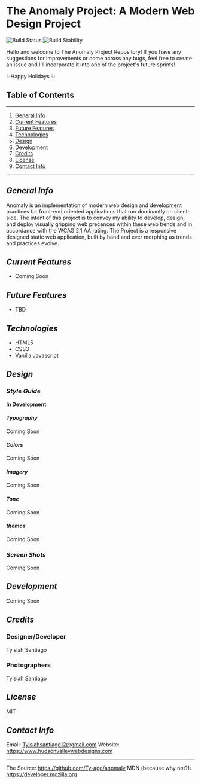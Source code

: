 # The Anomaly Project: A Modern Web Design Project 
![Build Status](https://img.shields.io/badge/Status-In%20Deisgn-brightgreen)
![Build Stability](https://img.shields.io/badge/Stability-Pre--Alpha-yellow)

Hello and welcome to The Anomaly Project Repository! If you have any suggestions for improvements or come across any bugs, feel free to create an issue and I'll incorporate it into one of the project's future sprints!

✨Happy Holidays ✨

## Table of Contents

***

1. [General Info](#general-info)
2. [Current Features](#current-features)
3. [Future Features](#future-features)
4. [Technologies](#technologies)
5. [Design](#design)
6. [Development](#development)
7. [Credits](#credits)
8. [License](#license)
9. [Contact Info](#contact-info)

***

## _General Info_

Anomaly is an implementation of modern web design and development practices for front-end oriented applications that run dominantly on client-side. The intent of this project is to convey my ability to develop, design, and deploy visually gripping web precences within these web trends and in accordance with the WCAG 2.1 AA rating. The Project is a responsive designed static web application, built by hand and ever morphing as trends and practices evolve.

## _Current Features_

- Coming Soon

## _Future Features_

- TBD

## _Technologies_

- HTML5
- CSS3
- Vanilla Javascript

## _Design_

### _Style Guide_

**In Development**

#### _Typography_

Coming Soon

#### _Colors_

Coming Soon

#### _Imagery_

Coming Soon

#### _Tone_

Coming Soon

#### _themes_

Coming Soon

### _Screen Shots_

Coming Soon

## _Development_

Coming Soon

## _Credits_

### Designer/Developer

Tyisiah Santiago

### Photographers

Tyisiah Santiago

## _License_

MIT 

## _Contact Info_

Email: Tyisiahsantiago12@gmail.com
Website: <https://www.hudsonvalleywebdesigns.com>

***

The Source: <https://github.com/Ty-ago/anomaly>
MDN (because why not?): <https://developer.mozilla.org>
